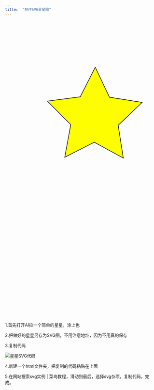 ```yaml
---
title:  "制作SVG星星图"
---
```


<html>
	<head>
		<meta charset="{CHARSET}">
		<title></title>
	</head>
	<body>
		<?xml version="1.0" encoding="utf-8"?>
      <!-- Generator: Adobe Illustrator 22.0.0, SVG Export Plug-In . SVG Version: 6.00 Build 0)  -->
      <svg version="1.1" id="图层_1" xmlns="http://www.w3.org/2000/svg" xmlns:xlink="http://www.w3.org/1999/xlink" x="0px" y="0px"
	    viewBox="0 0 288 560" style="enable-background:new 0 0 288 560;" xml:space="preserve">
      <style type="text/css">
	    .st0{fill:#FFFF00;stroke:#000000;stroke-miterlimit:10;}
      </style>
        <polygon class="st0" points="223.9,259.1 168.9,229.2 113,257.6 124.4,196 80.2,151.7 142.3,143.5 170.8,87.7 197.7,144.2 
	      259.6,154.1 214.2,197.2 "/>
	  <animate attributeType="CSS" attributeName="opacity" from="1" to="0" dur="5s" repeatCount="indefinite" />
      </svg>
	</body>
</html>

1.首先打开AI拉一个简单的星星，涂上色

2.把做好的星星另存为SVG图，不用注意地址，因为不用真的保存

3.复制代码

![星星SVG代码](https://gitee.com/NFUNM030/minimal-mistakes/raw/323725017e449dfd8d893b0d6c2131ff998b022e/images/%E6%98%9F%E6%98%9FSVG%E4%BB%A3%E7%A0%81.png)

4.新建一个html文件夹，把复制的代码粘贴在上面

5.在网站搜索svg实例 | 菜鸟教程，滑动到最后，选择svg杂项，复制代码，完成。



